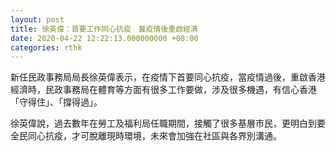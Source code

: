 ```yaml
---
layout: post
title: 徐英偉：首要工作同心抗疫　冀疫情後重啟經濟
date: 2020-04-22 12:22:13.000000000 +08:00
categories: rthk
---
```


新任民政事務局局長徐英偉表示，在疫情下首要同心抗疫，當疫情過後，重啟香港經濟時，民政事務局在體育等方面有很多工作要做，涉及很多機遇，有信心香港「守得住」、「撐得過」。

徐英偉說，過去數年在勞工及福利局任職期間，接觸了很多基層市民，更明白到要全民同心抗疫，才可脫離現時環境，未來會加強在社區與各界別溝通。

